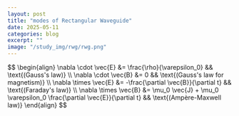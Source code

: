 ```yaml
---
layout: post
title: "modes of Rectangular Waveguide"
date: 2025-05-11
categories: blog
excerpt: ""
image: "/study_img/rwg/rwg.png"
---
```


<head>
<script type="text/x-mathjax-config"> MathJax.Hub.Config({ TeX: { equationNumbers: { autoNumber: "all" } } }); </script>
       <script type="text/x-mathjax-config">
         MathJax.Hub.Config({
           tex2jax: {
             inlineMath: [ ['$','$'], ["\\(","\\)"] ],
             displayMath: [['$$','$$']],
             processEscapes: true
           }
         });
       </script>
       <script src="https://cdn.mathjax.org/mathjax/latest/MathJax.js?config=TeX-AMS-MML_HTMLorMML" type="text/javascript"></script>
</head>

<div style="overflow-x: auto;">
$$
\begin{align}
\nabla \cdot \vec{E} &= \frac{\rho}{\varepsilon_0} && \text{(Gauss's law)} \\
\nabla \cdot \vec{B} &= 0 && \text{(Gauss's law for magnetism)} \\
\nabla \times \vec{E} &= -\frac{\partial \vec{B}}{\partial t} && \text{(Faraday's law)} \\
\nabla \times \vec{B} &= \mu_0 \vec{J} + \mu_0 \varepsilon_0 \frac{\partial \vec{E}}{\partial t} && \text{(Ampère-Maxwell law)}
\end{align}
$$
</div>